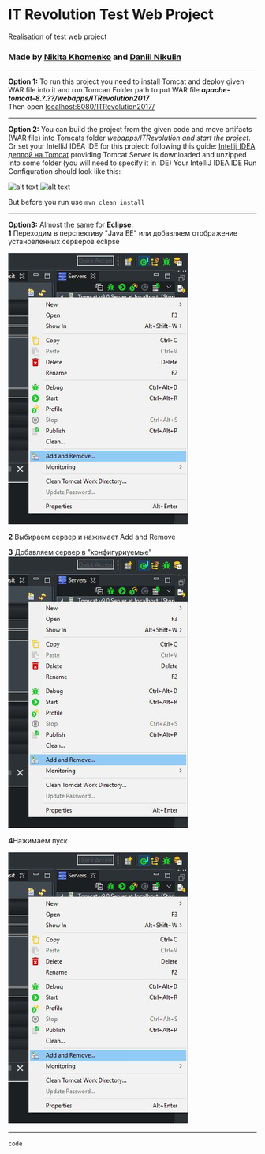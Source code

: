 # IT Revolution Test Web Project

Realisation of test web project  
### Made by [Nikita Khomenko](https://github.com/KhomenkoCode) and  [Daniil Nikulin](https://github.com/ddci)

----------
**Option 1:** To run this project you need to install Tomcat and deploy given WAR file into it and run Tomcan 
Folder path to put WAR file ***apache-tomcat-8.?.??/webapps/ITRevolution2017***  
Then open [localhost:8080/ITRevolution2017/](http://lcalhost:8080/ITRevolution2017/)


----------

**Option 2:** You can build the project from the given  code and move artifacts (WAR file) into Tomcats folder *webapps/ITRevolution and start the project*.
Or set your IntelliJ IDEA IDE for this project: following this guide: [Intellij IDEA деплой на Tomcat](http://devcolibri.com/4249) providing Tomcat Server is downloaded and unzipped into some folder (you will need to specify it in  IDE)
Your IntelliJ IDEA IDE Run Configuration should look like this:

![alt text](https://raw.githubusercontent.com/ddci/ITRev_Web_Test_Project/master/img/idea_1.JPG "Preview")
![alt text](https://raw.githubusercontent.com/ddci/ITRev_Web_Test_Project/master/img/Idea_2.JPG "Preview")


But before you run use ```mvn clean install```


----------
**Option3:** Almost the same for **Eclipse**:  
**1** Переходим в перспективу "Java EE" или добавляем отображение установленных серверов eclipse 

![alt text](https://raw.githubusercontent.com/KhomenkoCode/ITRevolution2017/master/img/eclipse_1.jpg "Preview") 

**2** Выбираем сервер и нажимает Add and Remove 

**3** Добавляем сервер в "конфигуриуемые"  
![alt text](https://raw.githubusercontent.com/KhomenkoCode/ITRevolution2017/master/img/eclipse_1.jpg "Preview")

 **4**Нажимаем пуск 
 
 ![alt text](https://raw.githubusercontent.com/KhomenkoCode/ITRevolution2017/master/img/eclipse_1.jpg "Preview")  

----------


```
code
```
